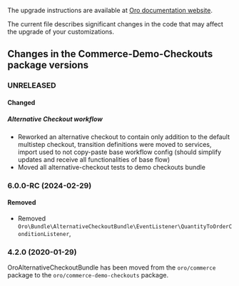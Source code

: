 The upgrade instructions are available at [Oro documentation website](https://doc.oroinc.com/master/backend/setup/upgrade-to-new-version/).

The current file describes significant changes in the code that may affect the upgrade of your customizations.

## Changes in the Commerce-Demo-Checkouts package versions

### UNRELEASED

#### Changed

##### Alternative Checkout workflow

* Reworked an alternative checkout to contain only addition to the default multistep checkout, transition definitions were moved to services, import used to not copy-paste base workflow config (should simplify updates and receive all functionalities of base flow)
* Moved all alternative-checkout tests to demo checkouts bundle

### 6.0.0-RC (2024-02-29)

#### Removed
* Removed `Oro\Bundle\AlternativeCheckoutBundle\EventListener\QuantityToOrderConditionListener`,

### 4.2.0 (2020-01-29)

OroAlternativeCheckoutBundle has been moved from the `oro/commerce` package to the `oro/commerce-demo-checkouts` package.
